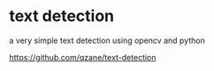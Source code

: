 # text detection
a very simple text detection using opencv and python <br>

https://github.com/qzane/text-detection
